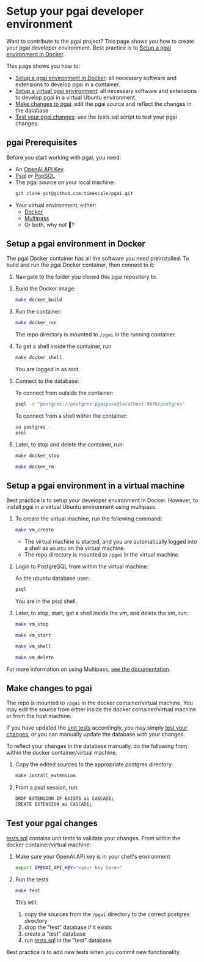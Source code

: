 # Setup your pgai developer environment

Want to contribute to the pgai project? This page shows you how to create your pgai developer environment. Best practice is to
[Setup a pgai environment in Docker](#setup-a-pgai-environment-in-docker). 

This page shows you how to:

- [Setup a pgai environment in Docker](#setup-a-pgai-environment-in-docker): all necessary software and extensions to 
  develop pgai in a container.
- [Setup a virtual pgai environment](#setup-a-pgai-environment-in-a-virtual-machine): all necessary software and extensions to 
  develop pgai in a virtual Ubuntu environment.
- [Make changes to pgai](#make-changes-to-pgai): edit the pgai source and reflect the changes in the database
- [Test your pgai changes](#test-your-pgai-changes): use the tests.sql script to test your pgai changes.

## pgai Prerequisites

Before you start working with pgai, you need:

* An [OpenAI API Key](https://platform.openai.com/api-keys).
* [Psql](https://www.timescale.com/blog/how-to-install-psql-on-mac-ubuntu-debian-windows/) or [PopSQL](https://docs.timescale.com/use-timescale/latest/popsql/)
* The pgai source on your local machine:
   ```bash
   git clone git@github.com:timescale/pgai.git
   ```
* Your virtual environment, either:
    * [Docker](https://docs.docker.com/get-docker/)
    * [Multipass](https://multipass.run/)
    * Or both, why not :metal:? 

## Setup a pgai environment in Docker

The pgai Docker container has all the software you need preinstalled. To build and run the
pgai Docker container, then connect to it:

1. Navigate to the folder you cloned this pgai repository to.

2. Build the Docker image:

   ```bash
   make docker_build
   ```

3. Run the container:

   ```bash
   make docker_run
   ```
   The repo directory is mounted to `/pgai` in the running container.

4. To get a shell inside the container, run
   
   ```bash
   make docker_shell
   ```
   You are logged in as root.

5. Connect to the database:

   To connect from outside the container:
   ```bash
   psql -d "postgres://postgres:pgaipass@localhost:9876/postgres"
   ```
   To connect from a shell within the container:
   ```bash
   su postgres -
   psql
   ```

6. Later, to stop and delete the container, run:
   
   ```bash
   make docker_stop
   ```
   
   ```bash
   make docker_rm
   ```

## Setup a pgai environment in a virtual machine

Best practice is to setup your developer environment in Docker. However, to install pgai in a virtual
Ubuntu environment using multipass.

1. To create the virtual machine, run the following command:

   ```bash
   make vm_create
   ```

   - The virtual machine is started, and you are automatically logged into a shell as `ubuntu` on the virtual machine.
   - The repo directory is mounted to `/pgai` in the virtual machine.

2. Login to PostgreSQL from within the virtual machine:

   As the ubuntu database user:
   ```bash
   psql
   ```
   You are in the psql shell.

3. Later, to stop, start, get a shell inside the vm, and delete the vm, run:

   ```bash
   make vm_stop
   ```

   ```bash
   make vm_start
   ```

   ```bash
   make vm_shell
   ```

   ```bash
   make vm_delete
   ```

For more information on using Multipass, [see the documentation](https://multipass.run/docs/use-an-instance).


## Make changes to pgai

The repo is mounted to `/pgai` in the docker container/virtual machine. You 
may edit the source from either inside the docker container/virtual machine
or from the host machine.

If you have updated the [unit tests](./tests.sql) accordingly, you may simply 
[test your changes](#test-your-pgai-changes), or you can manually update the 
database with your changes.

To reflect your changes in the database manually, do the following from within 
the docker container/virtual machine.

1. Copy the edited sources to the appropriate postgres directory:
   ```bash
   make install_extension
   ```
2. From a psql session, run:
   ```bash
   DROP EXTENSION IF EXISTS ai CASCADE;
   CREATE EXTENSION ai CASCADE;
   ```

## Test your pgai changes

[tests.sql](./tests.sql) contains unit tests to validate your changes. 
From within the docker container/virtual machine:

1. Make sure your OpenAI API key is in your shell's environment

   ```bash
   export OPENAI_API_KEY="<your key here>"
   ```

2. Run the tests

   ```bash
   make test
   ```

   This will:
   1. copy the sources from the `/pgai` directory to the correct postgres directory
   2. drop the "test" database if it exists
   3. create a "test" database
   4. run [tests.sql](./tests.sql) in the "test" database

Best practice is to add new tests when you commit new functionality.
